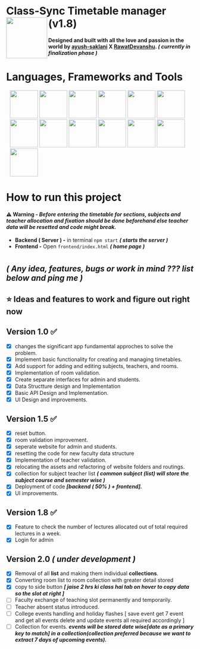 # **Class-Sync Timetable manager (v1.8)** <img src="frontend/assets/image/logo.png" height="110" align="left"/>
**Designed and built with all the love and passion in the world by
<a class="link-danger" href="https://github.com/ayush-saklani"><b>ayush-saklani</b></a>
<b>X</b>
<a class="link-primary" href="https://github.com/RawatDevanshu"><b>RawatDevanshu</b></a>.
_( currently in finalization phase )_**

# **Languages, Frameworks and Tools**
<div align="left" style="margin: 10px;">
<img src="https://cdn.jsdelivr.net/gh/devicons/devicon@latest/icons/html5/html5-original.svg" height="75"/>
<img src="https://cdn.jsdelivr.net/gh/devicons/devicon@latest/icons/css3/css3-original.svg" height="75"/>
<img src="https://cdn.jsdelivr.net/gh/devicons/devicon@latest/icons/javascript/javascript-original.svg" height="75"/>
<img src="https://cdn.jsdelivr.net/gh/devicons/devicon@latest/icons/bootstrap/bootstrap-original.svg"height="75"/>
<img src="https://static-00.iconduck.com/assets.00/node-js-icon-454x512-nztofx17.png"height="75"/>
<img src="./assets/img/expressjs-logo.png"height="75"/>
<img src="https://cdn.jsdelivr.net/gh/devicons/devicon@latest/icons/mongodb/mongodb-original-wordmark.svg" height="75"/>
<img src="https://cdn.jsdelivr.net/gh/devicons/devicon@latest/icons/mongoose/mongoose-original-wordmark.svg" height="75"/>
<img src="https://cdn.jsdelivr.net/gh/devicons/devicon@latest/icons/azure/azure-original.svg" height="75"/>
<img src="./assets/img/vercel-logo.png"height="75"/>
<img src="https://cdn.jsdelivr.net/gh/devicons/devicon@latest/icons/npm/npm-original-wordmark.svg" height="75"/>
<img src="https://cdn.jsdelivr.net/gh/devicons/devicon@latest/icons/postman/postman-original.svg"height=75/>
<img src="https://cdn.jsdelivr.net/gh/devicons/devicon@latest/icons/json/json-plain.svg" height="75"/>
<!-- <img src="https://cdn.jsdelivr.net/gh/devicons/devicon@latest/icons/react/react-original.svg" height="75"/> -->
<!-- <img src="https://cdn.jsdelivr.net/gh/devicons/devicon@latest/icons/nextjs/nextjs-original.svg" height=75/> -->
</div>

# How to run this project
#### ⚠️ Warning - *Before entering the timetable for sections, subjects and teacher allocation and fixation  should be done beforehand else teacher data will be resetted and code might break.*
- **Backend ( Server ) -** in terminal `npm start` ***( starts the server )***
- **Frontend -** Open `frontend/index.html` ***( home page )*** 

#

##  _( Any idea, features, bugs or work in mind ??? list below and ping me )_
## ⭐ Ideas and features to work and figure out right now

## Version 1.0  ✅
- [x] changes the significant app fundamental approches to solve the problem. 
- [x] Implement basic functionality for creating and managing timetables.
- [x] Add support for adding and editing subjects, teachers, and rooms.
- [x] Implementation of room validation.
- [x] Create separate interfaces for admin and students.
- [x] Data Structture design and Implementation
- [x] Basic API Design and Implementation.
- [x] UI Design and improvements.

## Version 1.5  ✅
- [x] reset button.
- [x] room validation improvement.
- [x] seperate website for admin and students.
- [x] resetting the code for new faculty data structure
- [x] Implementation of teacher validation.
- [x] relocating the assets and refactoring of website folders and routings.
- [x] collection for subject teacher list ___( common subject (list) will store the subject course and semester wise )___
- [x] Deployment of code ___[backend ( 50% ) + frontend].___
- [x] UI improvements.
 
## Version 1.8 ✅
- [x] Feature to check the number of lectures allocated out of total required lectures in a week.
- [x] Login for admin

## Version 2.0 *( under development )*
- [x] Removal of all __list__ and making them individual __collections__.
- [x] Converting room list to room collection with greater detail stored
- [x] copy to side button ***[ jaise 2 hrs ki class hai tab on hover to copy data so the slot at right ]***
- [ ] Faculty exchange of teaching slot permanently and temporarily.
- [ ] Teacher absent status introduced.
- [ ] College events handling and holiday flashes [ save event get 7 event and get all events delete and update events all required accordingly  ]
- [ ] Collection for events.
___events will be stored date wise[date as a primary key to match] in a collection(collection preferred because we want to extract 7 days of upcoming events).___